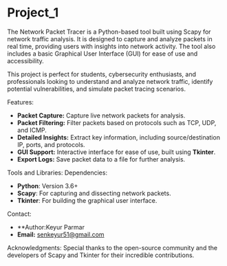 # Project_1

The Network Packet Tracer is a Python-based tool built using Scapy for network traffic analysis. It is designed to capture and analyze packets in real time, providing users with insights into network activity. The tool also includes a basic Graphical User Interface (GUI) for ease of use and accessibility.

This project is perfect for students, cybersecurity enthusiasts, and professionals looking to understand and analyze network traffic, identify potential vulnerabilities, and simulate packet tracing scenarios.

 Features:
- **Packet Capture:** Capture live network packets for analysis.
- **Packet Filtering:** Filter packets based on protocols such as TCP, UDP, and ICMP.
- **Detailed Insights:** Extract key information, including source/destination IP, ports, and protocols.
- **GUI Support:** Interactive interface for ease of use, built using **Tkinter**.
- **Export Logs:** Save packet data to a file for further analysis.

Tools and Libraries:
Dependencies:
- **Python**: Version 3.6+
- **Scapy**: For capturing and dissecting network packets.
- **Tkinter**: For building the graphical user interface.
  
 Contact:
- **Author:Keyur Parmar
- **Email:** senkeyur51@gmail.com


 Acknowledgments:
Special thanks to the open-source community and the developers of Scapy and Tkinter for their incredible contributions.





